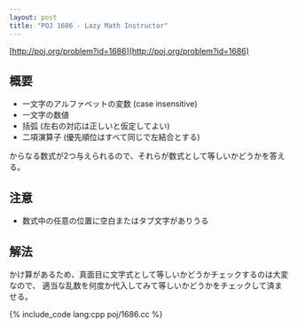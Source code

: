 ```yaml
---
layout: post
title: "POJ 1686 - Lazy Math Instructor"
---
```

[http://poj.org/problem?id=1686](http://poj.org/problem?id=1686)

## 概要

- 一文字のアルファベットの変数 (case insensitive)
- 一文字の数値
- 括弧 (左右の対応は正しいと仮定してよい)
- 二項演算子 (優先順位はすべて同じで左結合とする)

からなる数式が2つ与えられるので、それらが数式として等しいかどうかを答える。

## 注意
- 数式中の任意の位置に空白またはタブ文字がありうる

## 解法
かけ算があるため、真面目に文字式として等しいかどうかチェックするのは大変なので、
適当な乱数を何度か代入してみて等しいかどうかをチェックして済ませる。

{% include_code lang:cpp poj/1686.cc %}
